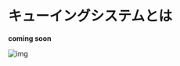 # キューイングシステムとは

**coming soon**

![img](https://github.com/riversun/ChatStream/assets/11747460/f743ba6a-64ec-4f44-80aa-ba9a8d9c7875)
